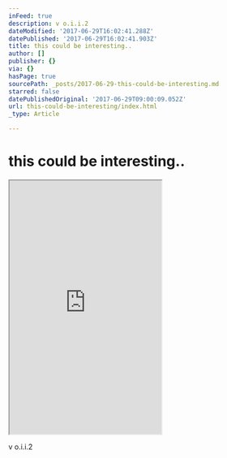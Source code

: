 ```yaml
---
inFeed: true
description: v o.i.i.2
dateModified: '2017-06-29T16:02:41.288Z'
datePublished: '2017-06-29T16:02:41.903Z'
title: this could be interesting..
author: []
publisher: {}
via: {}
hasPage: true
sourcePath: _posts/2017-06-29-this-could-be-interesting.md
starred: false
datePublishedOriginal: '2017-06-29T09:00:09.052Z'
url: this-could-be-interesting/index.html
_type: Article

---
```

# this could be interesting..

<iframe src="https://the-grid.github.io/ed-userhtml/?g=eJydVdtu3DYQfd-vmChoswtY0rr2Oon2gl5QFC2KvOQDDEocSexKpEBSe3Hhf--QuqzWToKgFmBKw-GZmTNnuBtjzxXuZqniZ_h3BvRXM10ImcBy7T9zJW2Ys1pU5wTe_c2sencDhkkTGtQiX8-eZ7NIHVBXbEAoURSlJYQfOoij4LZM4HY5GBplhBWKguTihLwzPoVCcjyRX_dtVTMmUWFux4-UZftCq1byMFOV0gnoIp0vb-hZfMODdS43sIw-9n4u7bxSx5BKKwXnKPvQmurrM1xGK3NVJEFKi9L2xV5q0VgxKw44Sf-n1dcosHiyIatEQQczQkO9nrAf-tN3y-Z0zS8bgjLOhSwS-OA8RjyOmdKsy0YqiZMOGvGEhPgw-Pe8vP1w657OxoVpKEoCaaWy_ZeouDMv8klK93oDE0uustb0eQ5R8lv3XJ-NskoZTK18RSRLjapae0Xkckhcd9q6Xw2GSXkPA2E_18gFA5NpRAlMcpjX7BQOwrxfkePCx71IdyoG1lq1fp5uE_OTQC6dq-2XxUx878fUfSW3qxeV3PWGZ0p8E_fzONu4iXQrFwcQfBvU50_sEEBWMWO2QR832NHBDYNSY74N_mEHRiWLxiYHJfh8uRj9h_QCUDKrRLbvTYQ5XwS7H62o0aw3MfOALuZ1oEH0PuAkZGltY5I4tiUWWvCIiZg_kagDsCRktNvgMa2Y3Ac7b-4DfBvAWKXxNQB5gN_6LhC3vsYgPbIUSGdfASGMQtEARULm6vXxP9QvVviT4ymLhkhx_wfyYmKPHLqFGtjsfnOEE_HgSkhba-k1RZIaKQJM6VbaqFG2UbSJGzpsGibBS2EbXKTkhyBrtaGZapRwl8akn6pBObTz7cf37x_W4EwkKQJzSuqkAVRK0bKCkP8ivXz2Rir13KCr5mTji4yo25s3YTjLW5m50YRUI9ur1j6q_DHXrMb5YuYEH8dgEGHow_F4jKgkx_NRPDHNo0zVMdNZSddj7A96pMiUtq6687nSNKiAJ7qCpL_DQOVEjDDQJ-7GuOxIaw2CsI7Ss2p1B6COEo6YuqBkEDnMad4iusk6sDdbGN4X_ZBO9yPXTtgCp9uLOmFfbAwDGoautV1CF053F4bGLvQxRjwS0u8Vutdfz3_yeT_Pi8h3OepuJoofuJ-IwF9iI-ZlUv8vaA85Zv4fRO6C1Q" height="500" style=""></iframe>

v o.i.i.2